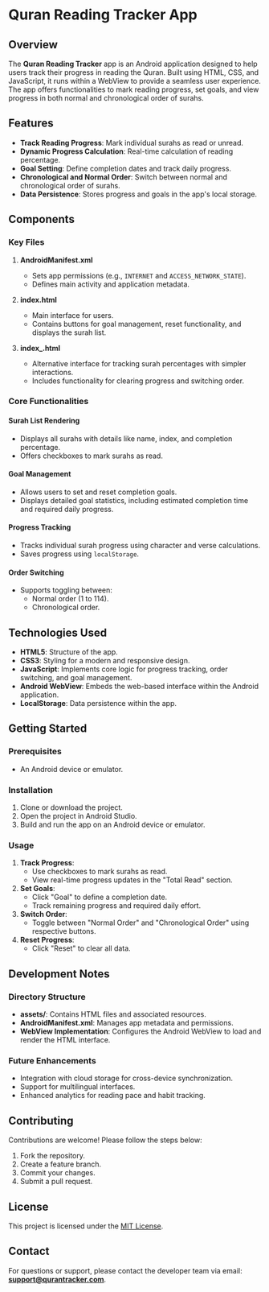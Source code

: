 # Quran Reading Tracker App

## Overview
The **Quran Reading Tracker** app is an Android application designed to help users track their progress in reading the Quran. Built using HTML, CSS, and JavaScript, it runs within a WebView to provide a seamless user experience. The app offers functionalities to mark reading progress, set goals, and view progress in both normal and chronological order of surahs.

## Features
- **Track Reading Progress**: Mark individual surahs as read or unread.
- **Dynamic Progress Calculation**: Real-time calculation of reading percentage.
- **Goal Setting**: Define completion dates and track daily progress.
- **Chronological and Normal Order**: Switch between normal and chronological order of surahs.
- **Data Persistence**: Stores progress and goals in the app's local storage.

## Components
### Key Files
1. **AndroidManifest.xml**
   - Sets app permissions (e.g., `INTERNET` and `ACCESS_NETWORK_STATE`).
   - Defines main activity and application metadata.

2. **index.html**
   - Main interface for users.
   - Contains buttons for goal management, reset functionality, and displays the surah list.

3. **index_.html**
   - Alternative interface for tracking surah percentages with simpler interactions.
   - Includes functionality for clearing progress and switching order.

### Core Functionalities
#### Surah List Rendering
- Displays all surahs with details like name, index, and completion percentage.
- Offers checkboxes to mark surahs as read.

#### Goal Management
- Allows users to set and reset completion goals.
- Displays detailed goal statistics, including estimated completion time and required daily progress.

#### Progress Tracking
- Tracks individual surah progress using character and verse calculations.
- Saves progress using `localStorage`.

#### Order Switching
- Supports toggling between:
  - Normal order (1 to 114).
  - Chronological order.

## Technologies Used
- **HTML5**: Structure of the app.
- **CSS3**: Styling for a modern and responsive design.
- **JavaScript**: Implements core logic for progress tracking, order switching, and goal management.
- **Android WebView**: Embeds the web-based interface within the Android application.
- **LocalStorage**: Data persistence within the app.

## Getting Started
### Prerequisites
- An Android device or emulator.

### Installation
1. Clone or download the project.
2. Open the project in Android Studio.
3. Build and run the app on an Android device or emulator.

### Usage
1. **Track Progress**:
   - Use checkboxes to mark surahs as read.
   - View real-time progress updates in the "Total Read" section.
2. **Set Goals**:
   - Click "Goal" to define a completion date.
   - Track remaining progress and required daily effort.
3. **Switch Order**:
   - Toggle between "Normal Order" and "Chronological Order" using respective buttons.
4. **Reset Progress**:
   - Click "Reset" to clear all data.

## Development Notes
### Directory Structure
- **assets/**: Contains HTML files and associated resources.
- **AndroidManifest.xml**: Manages app metadata and permissions.
- **WebView Implementation**: Configures the Android WebView to load and render the HTML interface.

### Future Enhancements
- Integration with cloud storage for cross-device synchronization.
- Support for multilingual interfaces.
- Enhanced analytics for reading pace and habit tracking.

## Contributing
Contributions are welcome! Please follow the steps below:
1. Fork the repository.
2. Create a feature branch.
3. Commit your changes.
4. Submit a pull request.

## License
This project is licensed under the [MIT License](LICENSE).

## Contact
For questions or support, please contact the developer team via email: **support@qurantracker.com**.

